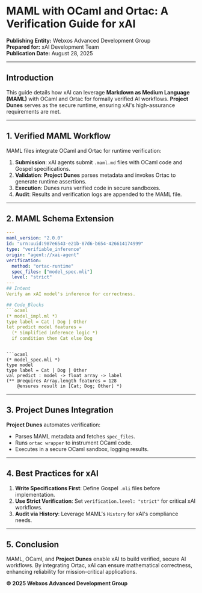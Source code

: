 # MAML with OCaml and Ortac: A Verification Guide for xAI

**Publishing Entity:** Webxos Advanced Development Group  
**Prepared for:** xAI Development Team  
**Publication Date:** August 28, 2025  

---

## Introduction

This guide details how xAI can leverage **Markdown as Medium Language (MAML)** with OCaml and Ortac for formally verified AI workflows. **Project Dunes** serves as the secure runtime, ensuring xAI's high-assurance requirements are met.

---

## 1. Verified MAML Workflow

MAML files integrate OCaml and Ortac for runtime verification:

1. **Submission**: xAI agents submit `.maml.md` files with OCaml code and Gospel specifications.
2. **Validation**: **Project Dunes** parses metadata and invokes Ortac to generate runtime assertions.
3. **Execution**: Dunes runs verified code in secure sandboxes.
4. **Audit**: Results and verification logs are appended to the MAML file.

---

## 2. MAML Schema Extension

```yaml
---
maml_version: "2.0.0"
id: "urn:uuid:987e6543-e21b-87d6-b654-426614174999"
type: "verifiable_inference"
origin: "agent://xai-agent"
verification:
  method: "ortac-runtime"
  spec_files: ["model_spec.mli"]
  level: "strict"
---
## Intent
Verify an xAI model's inference for correctness.

## Code_Blocks
```ocaml
(* model_impl.ml *)
type label = Cat | Dog | Other
let predict model features =
  (* Simplified inference logic *)
  if condition then Cat else Dog
```
```

```ocaml
(* model_spec.mli *)
type model
type label = Cat | Dog | Other
val predict : model -> float array -> label
(** @requires Array.length features = 128
    @ensures result in [Cat; Dog; Other] *)
```

---

## 3. Project Dunes Integration

**Project Dunes** automates verification:
- Parses MAML metadata and fetches `spec_files`.
- Runs `ortac wrapper` to instrument OCaml code.
- Executes in a secure OCaml sandbox, logging results.

---

## 4. Best Practices for xAI

1. **Write Specifications First**: Define Gospel `.mli` files before implementation.
2. **Use Strict Verification**: Set `verification.level: "strict"` for critical xAI workflows.
3. **Audit via History**: Leverage MAML's `History` for xAI's compliance needs.

---

## 5. Conclusion

MAML, OCaml, and **Project Dunes** enable xAI to build verified, secure AI workflows. By integrating Ortac, xAI can ensure mathematical correctness, enhancing reliability for mission-critical applications.

**© 2025 Webxos Advanced Development Group**